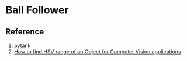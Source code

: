 # Ball Follower

## Reference
1. [pytank](https://github.com/dac067/pytank/blob/master/houghcircle.py)
2. [How to find HSV range of an Object for Computer Vision applications](https://medium.com/programming-fever/how-to-find-hsv-range-of-an-object-for-computer-vision-applications-254a8eb039fc)
